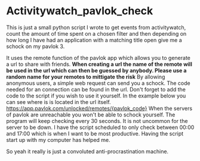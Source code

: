 # Activitywatch_pavlok_check

This is just a small python script I wrote to get events from activitywatch, count the amount of time spent on a chosen filter and then depending on how long I have had an application with a matching title open give me a schock on my pavlok 3.  

It uses the remote function of the pavlok app which allows you to generate a url to share with friends. **When creating a url the name of the remote will be used in the url which can then be guessed by anybody. Please use a random name for your remotes to mittigate the risk** By allowing anonymous users, a simple web request can send you a schock. The code needed for an connection can be found in the url. Don't forget to add the code to the script if you wish to use it yourself. In the example below you can see where is is located in the url itself.
https://app.pavlok.com/unlocked/remotes/{pavlok_code}
When the servers of pavlok are unreachable you won't be able to schock yourself. The program will keep checking every 30 seconds. It is not uncommon for the server to be down. I have the script scheduled to only check between 00:00 and 17:00 which is when I want to be most productive. Having the script start up with my computer has helped me.

So yeah it really is just a convoluted anti-procrastination machine.
